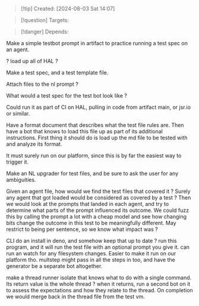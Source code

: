 
>[!tip] Created: [2024-08-03 Sat 14:07]

>[!question] Targets: 

>[!danger] Depends: 


Make a simple testbot prompt in artifact to practice running a test spec on an agent.

? load up all of HAL ?

Make a test spec, and a test template file.

Attach files to the nl prompt ?

What would a test spec for the test bot look like ?

Could run it as part of CI on HAL, pulling in code from artifact main, or jsr.io or similar.

Have a format document that describes what the test file rules are.
Then have a bot that knows to load this file up as part of its additional instructions.
First thing it should do is load up the md file to be tested with and analyze its format.

It must surely run on our platform, since this is by far the easiest way to trigger it.

Make an NL upgrader for test files, and be sure to ask the user for any ambiguities.

Given an agent file, how would we find the test files that covered it ?
Surely any agent that got loaded would be considered as covered by a test ?
Then we would look at the prompts that landed in each agent, and try to determine what parts of the prompt influenced its outcome.  We could fuzz this by calling the prompt a lot with a cheap model and see how changing bits change the outcome in this test to be meaningfully different.  May restrict to being per sentence, so we know what impact was ?

CLI
do an install in deno, and somehow keep that up to date ?
run this program, and it will run the test file with an optional prompt you give it.
can run an watch for any filesystem changes.
Easier to make it run on our platform tho.
multstep might pass in all the steps in too, and have the generator be a separate bot altogether.

make a thread runner isolate that knows what to do with a single command.
Its return value is the whole thread ?
when it returns, run a second bot on it to assess the expectations and how they relate to the thread.
On completion we would merge back in the thread file from the test vm.
